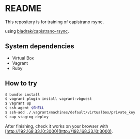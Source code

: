 # README

This repository is for training of capistrano rsync.

using [bladrak/capistrano-rsync](https://github.com/Bladrak/capistrano-rsync).

## System dependencies

- Virtual Box
- Vagrant
- Ruby

## How to try

```bash
$ bundle install
$ vagrant plugin install vagrant-vbguest
$ vagrant up
$ ssh-agent $SHELL
$ ssh-add ./.vagrant/machines/default/virtualbox/private_key
$ cap staging deploy
```

After finishing, check it works on your browser with [http://192.168.33.10:3000](http://192.168.33.10:3000).
